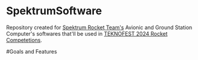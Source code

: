 # SpektrumSoftware
Repository created for [Spektrum Rocket Team's](https://teknofest.org/tr/competitions/competition_report_detail/3268) Avionic and Ground Station Computer's softwares that'll be used in [TEKNOFEST 2024 Rocket Competetions](https://teknofest.org/tr/competitions/competition/31).

#Goals and Features
